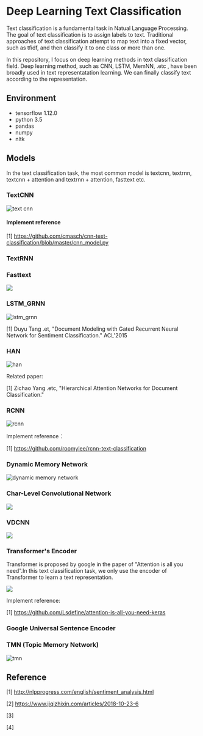 # Deep Learning Text Classification

Text classification is a fundamental task in Natual Language Processing. The goal of text classification is to assign labels to text. Traditional approaches of text classification attempt to map text into a fixed vector, such as tfidf, and then classify it to one class or more than one.

In this repository, I focus on deep learning methods in text classification field. Deep learning method, such as CNN, LSTM, MemNN, .etc , have been broadly used in text representatation learning. We can finally classify text according to the representation. 


## Environment

- tensorflow 1.12.0
- python 3.5
- pandas
- numpy
- nltk

## Models

In the text classification task, the most common model is textcnn, textrnn, textcnn + attention and textrnn + attention, fasttext etc.

### TextCNN

![text cnn](./assert/text_cnn_model.png)

#### Implement reference

[1] https://github.com/cmasch/cnn-text-classification/blob/master/cnn_model.py

### TextRNN


### Fasttext

![](./assert/fasttext.png)

### LSTM_GRNN


![lstm_grnn](./assert/lstm_grnn_model.png)


[1] Duyu Tang .et, "Document Modeling with Gated Recurrent Neural Network for Sentiment Classification." ACL'2015

### HAN

![han](./assert/han_model.png)

Related paper:

[1] Zichao Yang .etc, "Hierarchical Attention Networks for Document Classification." 


### RCNN

![rcnn](./assert/rcnn_model.png)

Implement reference：

[1] https://github.com/roomylee/rcnn-text-classification

### Dynamic Memory Network

![dynamic memory network](./assert/dynamic_memory_network.png)


### Char-Level Convolutional Network

![](./assert/char-level-conv-net.png)

### VDCNN

![](./assert/vdcnn.png)

### Transformer's Encoder

Transformer is proposed by google in the paper of "Attention is all you need".In this text classification task, we only use the encoder of Transformer to learn a text representation.

![](./assert/transformer.png)

Implement reference:

[1] https://github.com/Lsdefine/attention-is-all-you-need-keras

### Google Universal Sentence Encoder


### TMN (Topic Memory Network)

![tmn](./assert/tmn.png)

## Reference


[1] http://nlpprogress.com/english/sentiment_analysis.html

[2] https://www.jiqizhixin.com/articles/2018-10-23-6 

[3]

[4] 

